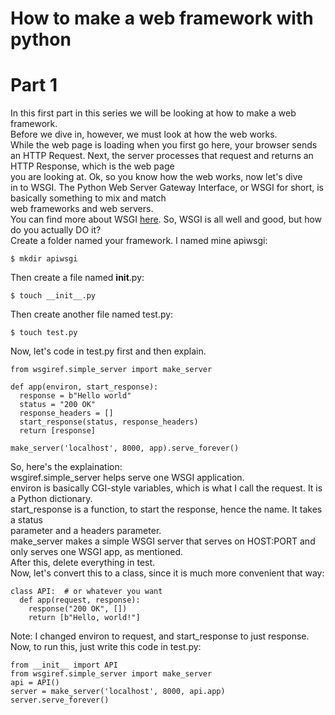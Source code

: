 # How to make a web framework with python
# Part 1

In this first part in this series we will be looking at how to make a web framework.  
Before we dive in, however, we must look at how the web works.  
While the web page is loading when you first go here, your browser sends an HTTP Request. Next, the server 
processes that request and returns an HTTP Response, which is the web page  
you are looking at. Ok, so you know how the web works, now let's dive  
in to WSGI.
The Python Web Server Gateway Interface, or WSGI for short, is basically something to mix and match  
web frameworks and web servers.  
You can find more about WSGI [here](https://peps.python.org/pep-0333/).
So, WSGI is all well and good, but how do you actually DO it?  
Create a folder named your framework. I named mine apiwsgi:  
```
$ mkdir apiwsgi
```  
Then create a file named __init__.py:  
```
$ touch __init__.py
```  
Then create another file named test.py:  
```
$ touch test.py
```  
Now, let's code in test.py first and then explain.  
```
from wsgiref.simple_server import make_server

def app(environ, start_response):
  response = b"Hello world"
  status = "200 OK"
  response_headers = []
  start_response(status, response_headers)
  return [response]

make_server('localhost', 8000, app).serve_forever()
```  
So, here's the explaination:  
wsgiref.simple_server helps serve one WSGI application.  
environ is basically CGI-style variables, which is what I call the request. It is a Python dictionary.  
start_response is a function, to start the response, hence the name. It takes a status  
parameter and a headers parameter.  
make_server makes a simple WSGI server that serves on HOST:PORT and only serves one WSGI app, as mentioned.  
After this, delete everything in test.  
Now, let's convert this to a class, since it is much more convenient that way:  
```
class API:  # or whatever you want
  def app(request, response):
    response("200 OK", [])
    return [b"Hello, world!"]
```  
Note: I changed environ to request, and start_response to just response.  
Now, to run this, just write this code in test.py:
```
from __init__ import API
from wsgiref.simple_server import make_server
api = API()
server = make_server('localhost', 8000, api.app)
server.serve_forever()
```  

